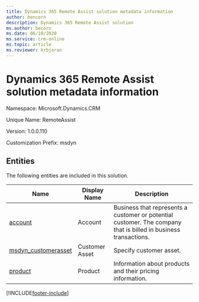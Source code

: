 ```yaml
---
title: Dynamics 365 Remote Assist solution metadata information
author: bencorn
description: Dynamics 365 Remote Assist solution
ms.author: becorn
ms.date: 06/10/2020
ms.service: crm-online
ms.topic: article
ms.reviewer: krbjoran
---
```

# Dynamics 365 Remote Assist solution metadata information

Namespace: Microsoft.Dynamics.CRM

Unique Name: RemoteAssist

Version: 1.0.0.110

Customization Prefix: msdyn

## Entities

The following entities are included in this solution.

|Name|Display Name|Description|
|----------|-----------|------------|
|[account](/dynamics365/customer-engagement/web-api/account?view=dynamics-ce-odata-9)|Account|Business that represents a customer or potential customer. The company that is billed in business transactions.|
|[msdyn_customerasset](./dynamics365/customer-engagement/web-api/msdyn_customerasset?view=dynamics-ce-odata-9)|Customer Asset|Specify customer asset.|
|[product](/dynamics365/customer-engagement/web-api/product?view=dynamics-ce-odata-9)|Product|Information about products and their pricing information.|


[!INCLUDE[footer-include](../includes/footer-banner.md)]